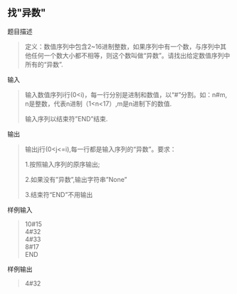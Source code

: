 ## 找"异数"

题目描述
> 定义：数值序列中包含2~16进制整数，如果序列中有一个数，与序列中其他任何一个数大小都不相等，则这个数叫做“异数”。请找出给定数值序列中所有的“异数”.

输入
> 输入数值序列i行(0<i)，每一行分别是进制和数值，以“#”分割。如：n#m, n是整数，代表n进制（1<n<17）,m是n进制下的数值.
> 
> 输入序列以结束符”END”结束.

输出
> 输出j行(0<j<=i),每一行都是输入序列的“异数”。要求：
> 
> 1.按照输入序列的原序输出;
> 
>2.如果没有”异数”,输出字符串”None”
> 
> 3.结束符“END”不用输出

样例输入
> 10#15  
4#32  
4#33  
8#17  
END

样例输出

> 4#32